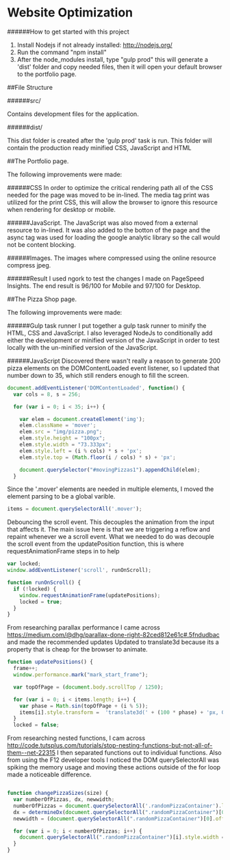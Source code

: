 # Website Optimization

######How to get started with this project
1. Install Nodejs if not already installed: http://nodejs.org/
2. Run the command "npm install"
3. After the node_modules install, type "gulp prod" this will generate a 'dist' folder and copy needed files, then it will open your default browser to the portfolio page.

##File Structure

######src/

Contains development files for the application.

######dist/

This dist folder is created after the 'gulp prod' task is run. This folder will contain the production ready minified CSS, JavaScript and HTML

##The Portfolio page.

The following improvements were made:

######CSS
In order to optimize the critical rendering path all of the CSS needed for the page was moved to be in-lined. The media tag print was utilized for the print CSS, this will allow the browser to ignore this resource when
rendering for desktop or mobile.

######JavaScript.
The JavaScript was also moved from a external resource to in-lined. It was also added to the botton of the page and the async tag was used for loading the google analytic library so the call would not be content blocking.

######Images.
The images where compressed using the online resource compress jpeg.

######Result
I used ngork to test the changes I made on PageSpeed Insights.
The end result is 96/100 for Mobile and 97/100 for Desktop.

##The Pizza Shop page.

The following improvements were made:

######Gulp task runner
I put together a gulp task runner to minify the HTML, CSS and JavaScript. I also leveraged NodeJs to conditionally add either the development or minified version of the JavaScript in order to test locally
with the un-minified version of the JavaScript.

######JavaScript
Discovered there wasn't really a reason to generate 200 pizza elements on the DOMContentLoaded event listener, so I updated that number down to 35, which still renders enough to fill the screen.

```js
document.addEventListener('DOMContentLoaded', function() {
  var cols = 8, s = 256;

  for (var i = 0; i < 35; i++) {

    var elem = document.createElement('img');
    elem.className = 'mover';
    elem.src = "img/pizza.png";
    elem.style.height = "100px";
    elem.style.width = "73.333px";
    elem.style.left = (i % cols) * s + 'px';
    elem.style.top = (Math.floor(i / cols) * s) + 'px';

    document.querySelector("#movingPizzas1").appendChild(elem);
  }
```

Since the '.mover' elements are needed in multiple elements, I moved the element parsing to be a global varible.
```js
items = document.querySelectorAll('.mover');
```

Debouncing the scroll event. This decouples the animation from the input that affects it. The main issue here is that we are triggering a reflow and repaint whenever we a scroll event.
What we needed to do was decouple the scroll event from the updatePosition function, this is where requestAnimationFrame steps in to help

```js
var locked;
window.addEventListener('scroll', runOnScroll);

function runOnScroll() {
  if (!locked) {
    window.requestAnimationFrame(updatePositions);
    locked = true;
  }
}
```
From researching parallax performance I came across https://medium.com/@dhg/parallax-done-right-82ced812e61c#.5fndudbac and made the recommended updates
Updated to translate3d because its a property that is cheap for the browser to animate.

```js
function updatePositions() {
  frame++;
  window.performance.mark("mark_start_frame");

  var topOfPage = (document.body.scrollTop / 1250);

  for (var i = 0; i < items.length; i++) {
    var phase = Math.sin(topOfPage + (i % 5));
    items[i].style.transform =  'translate3d(' + (100 * phase) + 'px, 0, 0)'; //items[i].style.left + 100 * phase + 'px';
  }
  locked = false;
```

From researching nested functions, I cam across  http://code.tutsplus.com/tutorials/stop-nesting-functions-but-not-all-of-them--net-22315
I then separated functions out to individual functions.
Also from using the F12 developer tools I noticed the DOM querySelectorAll was spiking the memory usage and moving these actions outside of the for loop made a noticeable difference.

```js

function changePizzaSizes(size) {
  var numberOfPizzas, dx, newwidth;
  numberOfPizzas = document.querySelectorAll('.randomPizzaContainer').length;
  dx = determineDx(document.querySelectorAll(".randomPizzaContainer")[0], size);
  newwidth = (document.querySelectorAll(".randomPizzaContainer")[0].offsetWidth + dx) + 'px';

  for (var i = 0; i < numberOfPizzas; i++) {
    document.querySelectorAll(".randomPizzaContainer")[i].style.width = newwidth;
  }
}

```